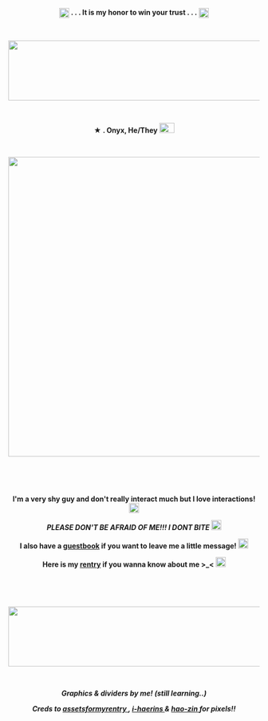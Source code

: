 <p align="center">
  <img width="20" height="20" src="https://64.media.tumblr.com/ca00d4a77867ed62a859057eadaa8944/d97403f00f6edd56-08/s1280x1920/d3f40754f169642910cbec85d1f12c38fe90da68.gifv"  <h1 align="center"> <strong> . . . It is my honor to win your trust . . .</strong> </h1> <img width="20" height="20" src="https://64.media.tumblr.com/ca00d4a77867ed62a859057eadaa8944/d97403f00f6edd56-08/s1280x1920/d3f40754f169642910cbec85d1f12c38fe90da68.gifv"<p align="center"> 


&nbsp; 
<p align="center">
<img width="1000" height="120" src="https://media.discordapp.net/attachments/687928401121640456/1234583413193707571/Untitled336.png?ex=663142e7&is=662ff167&hm=5d4614aae1105e88868a16823684035cb8ea93a7199e6b1a3962671d6b579787&=&format=webp&quality=lossless"
<p align="center">

&nbsp; 


<p align="center">
 <strong>★ . Onyx, He/They <img width="30" height="20" src="https://github.com/undeadlost/undeadlost/assets/160256094/95573b52-7612-40e3-85c8-ee42c7e4d318" </strong> 
</p>

&nbsp; 


<p align="center">
  <img width="=600" height="600" src="https://media.discordapp.net/attachments/1224772047331266610/1234578865742020688/IMG_2484.gif?ex=66313eaa&is=662fed2a&hm=19d03ece3ad547ee37e6684330b47b667bb74faad735939fb9c1a99d3ae79212&=&width=676&height=676">
</p>

&nbsp; 



&nbsp;  
 
<p align="center">
 <strong>I'm a very shy guy and don't really interact much but I love interactions! </strong> <img width="20" height="20" src="https://64.media.tumblr.com/efe0d1ad1f2a334c4c2b1b82f095c745/4e25f56b77720d16-b8/s75x75_c1/37855a7edea8f32def5200007c1283d3ef591a3b.gifv"
</p>
<p align="center">
<em>PLEASE DON'T BE AFRAID OF ME!!! I DONT BITE</em> <img width="20" height="20" src="https://64.media.tumblr.com/98584a93a7ae5b4ccfbbc80648b0a957/b55b2416bafcc208-18/s75x75_c1/2620059f05eb1bf0798d1d4dcb3229d89ca91614.gifv"
</p>
<p align="center">
<strong> I also have a  <a href= "https://undeadlost.123guestbook.com/" >guestbook</a> if you want to leave me a little message!  <img width="20" height="20" src="https://64.media.tumblr.com/ba08a480fef7a4cc020a5462a5d625af/b55b2416bafcc208-22/s75x75_c1/c6f128e70c4f6570580544efdee68d9ac1309f7a.gifv" </strong>
</p>
<p align="center">
<strong> Here is my <a href= "https://rentry.co/undeadlost" >rentry</a> if you wanna know about me >_< </strong> <img width="20" height="20" src="https://64.media.tumblr.com/473a70f04581735be597d25200b826b8/b55b2416bafcc208-63/s75x75_c1/68240d22c0e8b53cac4c862c5aa6f7515c3886e8.gifv"
</p>

&nbsp;



&nbsp;
<p align="center">
<img width="1000" height="120" src="https://media.discordapp.net/attachments/687928401121640456/1234584081442930820/Untitled336.png?ex=66314386&is=662ff206&hm=56d09a01917fc8842a2c53e9b3003383e80055da7b2746664e1e08358f9cdd15&=&format=webp&quality=lossless"
<p align="center">

&nbsp;

<p align="center">
<i>Graphics & dividers by me! (still learning..)</i>
</p>
<p align="center">
<i>Creds to <a href= "https://www.tumblr.com/assetsformyrentry" >assetsformyrentry  </a> , <a href= "https://www.tumblr.com/i-haerins" >i-haerins </a> & <a href= "https://www.tumblr.com/hao-zin" >hao-zin  </a> for pixels!!</i>
</p>
